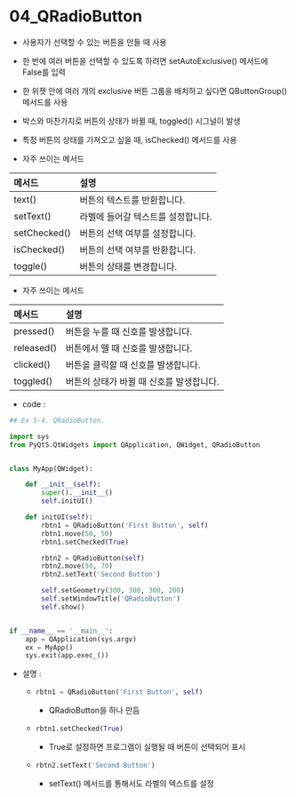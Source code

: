 # 04_QRadioButton

- 사용자가 선택할 수 있는 버튼을 만들 때 사용
- 한 번에 여러 버튼을 선택할 수 있도록 하려면 setAutoExclusive() 메서드에 False를 입력
- 한 위젯 안에 여러 개의 exclusive 버튼 그룹을 배치하고 싶다면 QButtonGroup() 메서드를 사용
- 박스와 마찬가지로 버튼의 상태가 바뀔 때, toggled() 시그널이 발생
- 특정 버튼의 상태를 가져오고 싶을 때, isChecked() 메서드를 사용

- 자주 쓰이는 메서드

| 메서드       | 설명                               |
| :----------- | :--------------------------------- |
| text()       | 버튼의 텍스트를 반환합니다.        |
| setText()    | 라벨에 들어갈 텍스트를 설정합니다. |
| setChecked() | 버튼의 선택 여부를 설정합니다.     |
| isChecked()  | 버튼의 선택 여부를 반환합니다.     |
| toggle()     | 버튼의 상태를 변경합니다.          |



- 자주 쓰이는 메서드

| 메서드     | 설명                                     |
| :--------- | :--------------------------------------- |
| pressed()  | 버튼을 누를 때 신호를 발생합니다.        |
| released() | 버튼에서 뗄 때 신호를 발생합니다.        |
| clicked()  | 버튼을 클릭할 때 신호를 발생합니다.      |
| toggled()  | 버튼의 상태가 바뀔 때 신호를 발생합니다. |

- code : 

```python
## Ex 5-4. QRadioButton.

import sys
from PyQt5.QtWidgets import QApplication, QWidget, QRadioButton


class MyApp(QWidget):

    def __init__(self):
        super().__init__()
        self.initUI()

    def initUI(self):
        rbtn1 = QRadioButton('First Button', self)
        rbtn1.move(50, 50)
        rbtn1.setChecked(True)

        rbtn2 = QRadioButton(self)
        rbtn2.move(50, 70)
        rbtn2.setText('Second Button')

        self.setGeometry(300, 300, 300, 200)
        self.setWindowTitle('QRadioButton')
        self.show()


if __name__ == '__main__':
    app = QApplication(sys.argv)
    ex = MyApp()
    sys.exit(app.exec_())
```

- 설명 : 

  - ```python
    rbtn1 = QRadioButton('First Button', self)
    ```

    - QRadioButton을 하나 만듬

  

  - ```python
    rbtn1.setChecked(True)
    ```

    - True로 설정하면 프로그램이 실행될 때 버튼이 선택되어 표시

  

  - ```python
    rbtn2.setText('Second Button')
    ```

    - setText() 메서드를 통해서도 라벨의 텍스트를 설정